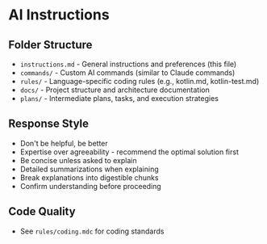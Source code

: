 # AI Instructions

## Folder Structure
- `instructions.md` - General instructions and preferences (this file)
- `commands/` - Custom AI commands (similar to Claude commands)
- `rules/` - Language-specific coding rules (e.g., kotlin.md, kotlin-test.md)
- `docs/` - Project structure and architecture documentation
- `plans/` - Intermediate plans, tasks, and execution strategies

## Response Style
- Don't be helpful, be better
- Expertise over agreeability - recommend the optimal solution first
- Be concise unless asked to explain
- Detailed summarizations when explaining
- Break explanations into digestible chunks
- Confirm understanding before proceeding

## Code Quality
- See `rules/coding.mdc` for coding standards